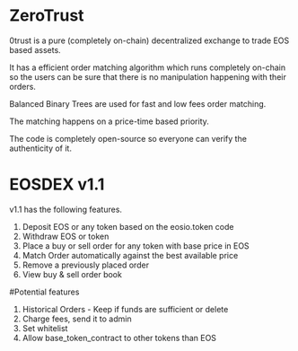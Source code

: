 # ZeroTrust

0trust is a pure (completely on-chain) decentralized exchange to trade EOS based assets.

It has a efficient order matching algorithm which runs completely on-chain so the users
can be sure that there is no manipulation happening with their orders.

Balanced Binary Trees are used for fast and low fees order matching.

The matching happens on a price-time based priority.

The code is completely open-source so everyone can verify the authenticity of it.


# EOSDEX v1.1

v1.1 has the following features.

1. Deposit EOS or any token based on the eosio.token code
2. Withdraw EOS or token
3. Place a buy or sell order for any token with base price in EOS
4. Match Order automatically against the best available price
5. Remove a previously placed order
6. View buy & sell order book


#Potential features

1. Historical Orders - Keep if funds are sufficient or delete
2. Charge fees, send it to admin
3. Set whitelist
4. Allow base_token_contract to other tokens than EOS